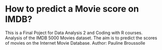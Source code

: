 # How to predict a Movie score on IMDB?
This is a Final Poject for Data Analysis 2 and Coding with R courses.
Analysis of the IMDB 5000 Movies dataset. 
The aim is to predict the scores of movies on the Internet Movie Database.
Author: Pauline Broussolle